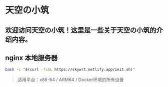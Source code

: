 # 天空の小筑

欢迎访问天空の小筑！这里是一些关于天空の小筑的介绍内容。
---
## nginx 本地服务器

```bash
bash -c "$(curl -fsSL https://skywrt.netlify.app/init.sh)"
```

> 适用平台：x86-64 / ARM64 / Docker环境的所有设备
